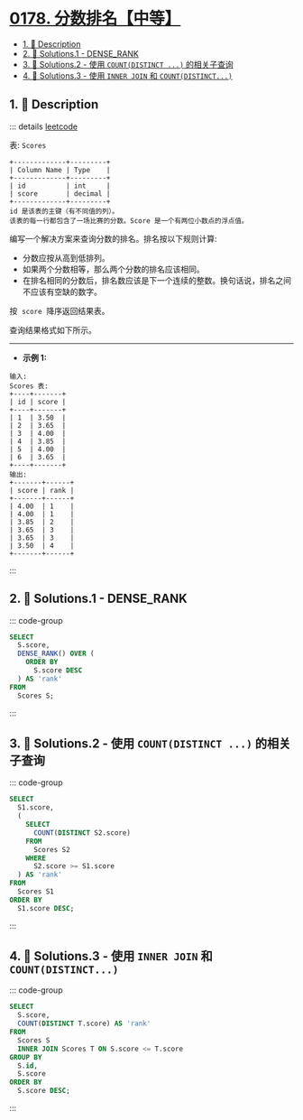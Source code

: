 # [0178. 分数排名【中等】](https://github.com/tnotesjs/TNotes.leetcode/tree/main/notes/0178.%20%E5%88%86%E6%95%B0%E6%8E%92%E5%90%8D%E3%80%90%E4%B8%AD%E7%AD%89%E3%80%91)

<!-- region:toc -->

- [1. 📝 Description](#1--description)
- [2. 🎯 Solutions.1 - DENSE_RANK](#2--solutions1---dense_rank)
- [3. 🎯 Solutions.2 - 使用 `COUNT(DISTINCT ...)` 的相关子查询](#3--solutions2---使用-countdistinct--的相关子查询)
- [4. 🎯 Solutions.3 - 使用 `INNER JOIN` 和 `COUNT(DISTINCT...)`](#4--solutions3---使用-inner-join-和-countdistinct)

<!-- endregion:toc -->

## 1. 📝 Description

::: details [leetcode](https://leetcode.cn/problems/rank-scores)

表: `Scores`

```
+-------------+---------+
| Column Name | Type    |
+-------------+---------+
| id          | int     |
| score       | decimal |
+-------------+---------+
id 是该表的主键（有不同值的列）。
该表的每一行都包含了一场比赛的分数。Score 是一个有两位小数点的浮点值。
```

编写一个解决方案来查询分数的排名。排名按以下规则计算:

- 分数应按从高到低排列。
- 如果两个分数相等，那么两个分数的排名应该相同。
- 在排名相同的分数后，排名数应该是下一个连续的整数。换句话说，排名之间不应该有空缺的数字。

按  `score`  降序返回结果表。

查询结果格式如下所示。

---

- **示例 1:**

```
输入:
Scores 表:
+----+-------+
| id | score |
+----+-------+
| 1  | 3.50  |
| 2  | 3.65  |
| 3  | 4.00  |
| 4  | 3.85  |
| 5  | 4.00  |
| 6  | 3.65  |
+----+-------+
输出:
+-------+------+
| score | rank |
+-------+------+
| 4.00  | 1    |
| 4.00  | 1    |
| 3.85  | 2    |
| 3.65  | 3    |
| 3.65  | 3    |
| 3.50  | 4    |
+-------+------+
```

:::

## 2. 🎯 Solutions.1 - DENSE_RANK

::: code-group

```sql [mysql]
SELECT
  S.score,
  DENSE_RANK() OVER (
    ORDER BY
      S.score DESC
  ) AS 'rank'
FROM
  Scores S;
```

:::

## 3. 🎯 Solutions.2 - 使用 `COUNT(DISTINCT ...)` 的相关子查询

::: code-group

```sql [mysql]
SELECT
  S1.score,
  (
    SELECT
      COUNT(DISTINCT S2.score)
    FROM
      Scores S2
    WHERE
      S2.score >= S1.score
  ) AS 'rank'
FROM
  Scores S1
ORDER BY
  S1.score DESC;
```

:::

## 4. 🎯 Solutions.3 - 使用 `INNER JOIN` 和 `COUNT(DISTINCT...)`

::: code-group

```sql [mysql]
SELECT
  S.score,
  COUNT(DISTINCT T.score) AS 'rank'
FROM
  Scores S
  INNER JOIN Scores T ON S.score <= T.score
GROUP BY
  S.id,
  S.score
ORDER BY
  S.score DESC;
```

:::
